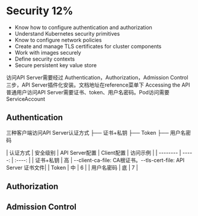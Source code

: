 # Security 12%
- Know how to configure authentication and authorization
- Understand Kubernetes security primitives
- Know to configure network policies
- Create and manage TLS certificates for cluster components
- Work with images securely
- Define security contexts
- Secure persistent key value store

访问API Server需要经过 Authentication，Authorization，Admission Control 三步，API Server插件化安装。文档地址在reference菜单下 Accessing the API
普通用户访问API Server需要证书、token、用户名密码。Pod访问需要ServiceAccount


## Authentication

三种客户端访问API Server认证方式
├── 证书+私钥
├── Token
├── 用户名密码

| 认证方式   | 安全级别    |  API Server配置  | Client配置  | 访问示例  | 
| --------  | -----:   | :----: |
| 证书+私钥  | 高      |  --client-ca-file: CA根证书。--tls-cert-file: API Server 证书文件|
| Token     | 中      |   6    |
| 用户名密码  | 底      |   7    |


## Authorization

## Admission Control
